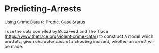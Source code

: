 # Predicting-Arrests
Using Crime Data to Predict Case Status

I use the data compiled by BuzzFeed and The Trace (https://www.thetrace.org/violent-crime-data/) to construct a model which predicts, given characteristics of a shooting incident, whether an arrest will be made.
